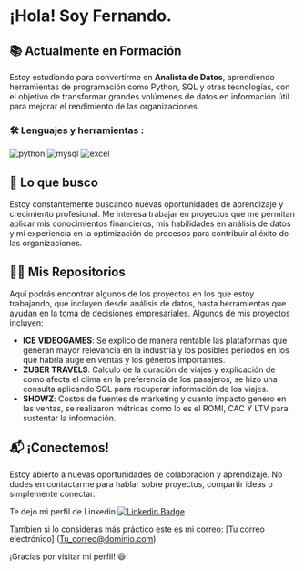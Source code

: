 
# ¡Hola! Soy Fernando.

## 📚 Actualmente en Formación

Estoy estudiando para convertirme en **Analista de Datos**, aprendiendo herramientas de programación como Python, SQL y otras tecnologías, con el objetivo de transformar grandes volúmenes de datos en información útil para mejorar el rendimiento de las organizaciones.

### :hammer_and_wrench: Lenguajes y herramientas :
<div id="header" align="left">
    <img decoding="async" src="https://img.shields.io/badge/Python-3776AB?style=for-the-badge&logo=python&logoColor=white" alt="python"/>
  </a>
    <img decoding="async" src="https://img.shields.io/badge/MySQL-6DB33F?style=for-the-badge&logo=mysql&logoColor=white" alt="mysql"/>
  </a>
 <img decoding="async" src="https://img.shields.io/badge/Microsoft_Excel-217346?style=for-the-badge&logo=microsoft-excel&logoColor=white" alt="excel"/>
  </a>

</div>

## 🌱 Lo que busco

Estoy constantemente buscando nuevas oportunidades de aprendizaje y crecimiento profesional. Me interesa trabajar en proyectos que me permitan aplicar mis conocimientos financieros, mis habilidades en análisis de datos y mi experiencia en la optimización de procesos para contribuir al éxito de las organizaciones.

## 🧑‍💻 Mis Repositorios

Aquí podrás encontrar algunos de los proyectos en los que estoy trabajando, que incluyen desde análisis de datos, hasta herramientas que ayudan en la toma de decisiones empresariales. Algunos de mis proyectos incluyen:

- **ICE VIDEOGAMES**: Se explico de manera rentable las plataformas que generan mayor relevancia en la industria y los posibles periodos en los que habría auge en ventas y los géneros importantes. 
- **ZUBER TRAVELS**: Calculo de la duración de viajes y explicación de como afecta el clima en la preferencia de los pasajeros, se hizo una consulta aplicando SQL para recuperar información de los viajes. 
- **SHOWZ**: 	Costos de fuentes de marketing y cuanto impacto genero en las ventas, se realizaron métricas como lo es el ROMI, CAC Y LTV para sustentar la información.

## 📬 ¡Conectemos!

Estoy abierto a nuevas oportunidades de colaboración y aprendizaje. No dudes en contactarme para hablar sobre proyectos, compartir ideas o simplemente conectar.

Te dejo mi perfil de Linkedin [![Linkedin Badge](https://img.shields.io/badge/-Fernando-blue?style=flat&logo=Linkedin&logoColor=white)](https://www.linkedin.com/in/fernando-diaz-cervantes-59a64a2aa/)

Tambien si lo consideras más práctico este es mi correo: [Tu correo electrónico] (Tu_correo@dominio.com)

¡Gracias por visitar mi perfil! 😄!

